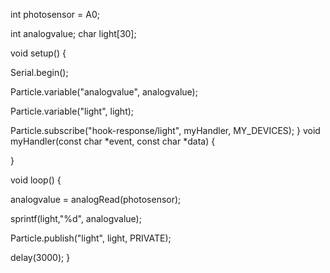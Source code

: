 int photosensor = A0;

int analogvalue;
char light[30];

void setup() {

Serial.begin();


Particle.variable("analogvalue", analogvalue);

Particle.variable("light", light);

Particle.subscribe("hook-response/light", myHandler, MY_DEVICES);
} void myHandler(const char *event, const char *data) {

}

void loop() {

analogvalue = analogRead(photosensor);

sprintf(light,"%d", analogvalue);


Particle.publish("light", light, PRIVATE);


delay(3000);
}
